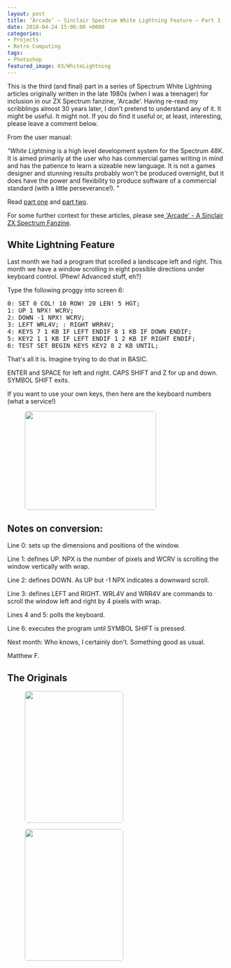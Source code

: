 ```yaml
---
layout: post
title: ‘Arcade’ – Sinclair Spectrum White Lightning Feature – Part 3
date: 2018-04-24 15:06:00 +0000
categories:
- Projects
- Retro Computing
tags:
- Photoshop
featured_image: 03/WhiteLightning
---
```

This is the third (and final) part in a series of Spectrum White Lightning articles originally written in the late 1980s (when I was a teenager) for inclusion in our ZX Spectrum fanzine, 'Arcade'. Having re-read my scribblings almost 30 years later, I don't pretend to understand any of it. It might be useful. It might not. If you do find it useful or, at least, interesting, please leave a comment below.

From the user manual:

*"White Lightning* is a high level development system for the Spectrum 48K. It is aimed primarily at the user who has commercial games writing in mind and has the patience to learn a sizeable new language. It is not a games designer and stunning results probably won't be produced overnight, but it does have the power and flexibility to produce software of a commercial standard (with a little perseverance!). "

<p>Read <a href="{{ site.baseurl }}/arcade-sinclair-spectrum-white-lightning-feature-part-1/">part one</a> and <a href="{{ site.baseurl }}/arcade-sinclair-spectrum-white-lightning-feature-part-2/">part two</a>.</p>

<p>For some further context for these articles, please see<a href="{{ site.baseurl }}/arcade-a-sinclair-zx-spectrum-fanzine/" data-type="post" data-id="121"> 'Arcade' - A Sinclair ZX Spectrum Fanzine</a>.</p>

## White Lightning Feature

Last month we had a program that scrolled a landscape left and right. This month we have a window scrolling in eight possible directions under keyboard control. (Phew! Advanced stuff, eh?)

Type the following proggy into screen 6:

<pre>0: SET 0 COL! 10 ROW! 20 LEN! 5 HGT;<br>1: UP 1 NPX! WCRV;<br>2: DOWN -1 NPX! WCRV;<br>3: LEFT WRL4V; : RIGHT WRR4V;<br>4: KEYS 7 1 KB IF LEFT ENDIF 8 1 KB IF DOWN ENDIF;<br>5: KEY2 1 1 KB IF LEFT ENDIF 1 2 KB IF RIGHT ENDIF;<br>6: TEST SET BEGIN KEYS KEY2 8 2 KB UNTIL;</pre>

That's all it is. Imagine trying to do that in BASIC.

ENTER and SPACE for left and right. CAPS SHIFT and Z for up and down. SYMBOL SHIFT exits.

If you want to use your own keys, then here are the keyboard numbers (what a service!)

<figure><a href="https://res.cloudinary.com/circleseven/image/upload/q_auto,f_auto/12/IMG_2236"><img src="https://res.cloudinary.com/circleseven/image/upload/q_auto,f_auto/12/IMG_2236" width="300" height="225" alt="" style="border-radius:6px" loading="lazy"></a></figure>

## Notes on conversion:

Line 0: sets up the dimensions and positions of the window.

Line 1: defines UP. NPX is the number of pixels and WCRV is scrolling the window vertically with wrap.

Line 2: defines DOWN. As UP but -1 NPX indicates a downward scroll.

Line 3: defines LEFT and RIGHT. WRL4V and WRR4V are commands to scroll the window left and right by 4 pixels with wrap.

Lines 4 and 5: polls the keyboard.

Line 6: executes the program until SYMBOL SHIFT is pressed.

Next month: Who knows, I certainly don't. Something good as usual.

Matthew F.

## The Originals

<div class="gallery">

<figure><a href="https://res.cloudinary.com/circleseven/image/upload/q_auto,f_auto/12/IMG_2234"><img src="https://res.cloudinary.com/circleseven/image/upload/q_auto,f_auto/12/IMG_2234" width="225" height="300" alt="" style="border-radius:6px" loading="lazy"></a></figure>
<figure><a href="https://res.cloudinary.com/circleseven/image/upload/q_auto,f_auto/12/IMG_2235"><img src="https://res.cloudinary.com/circleseven/image/upload/q_auto,f_auto/12/IMG_2235" width="225" height="300" alt="" style="border-radius:6px" loading="lazy"></a></figure>

</div>
